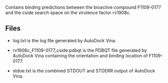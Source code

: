 Contains binding predictions between the bioactive compound F1109-0177 and the cside search space on the virulence factor rv1908c.

## Files

- log.txt is the log file generated by AutoDock Vina.

- rv1908c_F1109-0177_cside.pdbqt is the PDBQT file generated by AutoDock Vina containing the orientation and binding location of F1109-0177.

- stdoe.txt is the combined STDOUT and STDERR output of AutoDock Vina.

